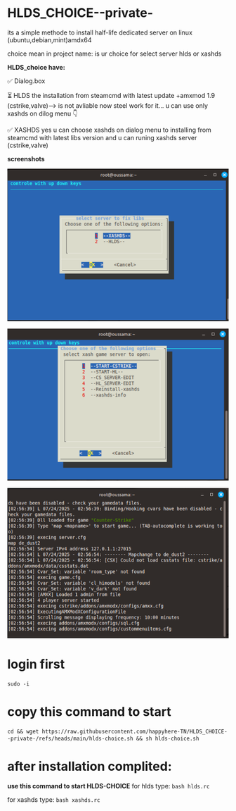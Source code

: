 # HLDS_CHOICE--private-

 its a simple methode to install half-life dedicated server on linux (ubuntu,debian,mint)amdx64

choice mean in project name: is ur choice for select server hlds or xashds 

**HLDS_choice have:**

✅ Dialog.box

⏳ HLDS the installation from steamcmd with latest update +amxmod 1.9 (cstrike,valve)--> is not avliable now steel work for it... u can use only xashds on dilog menu 👇

✅ XASHDS yes u can choose xashds on dialog menu to installing from steamcmd with latest libs version and u can runing xashds server (cstrike,valve)

**screenshots**

![Image](https://raw.githubusercontent.com/happyhere-TN/HLDS_CHOICE--private-/refs/heads/main/firstdialog.png)

![Image](https://raw.githubusercontent.com/happyhere-TN/HLDS_CHOICE--private-/refs/heads/main/secounddialog.png)

![Image](https://raw.githubusercontent.com/happyhere-TN/HLDS_CHOICE--private-/refs/heads/main/publicserver.png)

# login first
    sudo -i 
# copy this command to start
    cd && wget https://raw.githubusercontent.com/happyhere-TN/HLDS_CHOICE--private-/refs/heads/main/hlds-choice.sh && sh hlds-choice.sh 

#  after installation complited:
**use this command to start HLDS-CHOICE**
for hlds type: `bash hlds.rc`

for xashds type: `bash xashds.rc`

